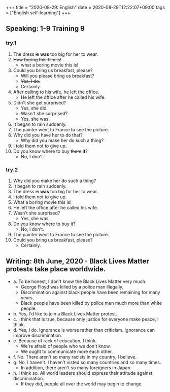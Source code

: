 +++
title =  "2020-08-29: English"
date = 2020-08-29T12:22:07+09:00
tags = ["English self-learning"]
+++

## Speaking: 1-9 Training 9

### try.1

1. The dress ~~is~~ **was** too big for her to wear.
2. ~~How boring this film is!~~
    - what a boring movie this is!
3. Could you bring us breakfast, please?
    - Will you please bring us breakfast?
    - ~~Yes, I do.~~
    - Certainly.
4. After calling to his wife, he left the office.
    - He left the office after he called his wife.
5. Didn't she get surprised?
    - Yes, she did.
    - Wasn't she surprised?
    - Yes, she was.
6. It began to rain suddenly.
7. The painter went to France to see the picture.
8. Why did you have her to do that?
    - Why did you make her do such a thing?
9. I told them not to give up.
10. Do you know where to buy ~~them~~ **it**?
    - No, I don't.

### try.2

1. Why did you make her do such a thing?
2. It began to rain suddenly.
3. The dress ~~is~~ **was** too big for her to wear.
4. I told them not to give up.
5. What a boring movie this is!
6. He left the office after he called his wife.
7. Wasn't she surprised?
    - Yes, she was.
8. Do you know where to buy it?
    - No, I don't.
9. The painter went to France to see the picture.
10. Could you bring us breakfast, please?
    - Certainly.

## Writing: 8th June, 2020 - Black Lives Matter protests take place worldwide.

* a. To be honest, I don't know the Black Lives Matter very much.
    - George Floyd was killed by a police man illegally.
    - Discrimination against black people have been remaining for many years.
    - Black people have been killed by police men much more than white people.
* b. Yes, I'd like to join a Black Lives Matter protest.
* c. I think that is true, because only justice for everyone make peace, I think.
* d. Yes, I do. Ignorance is worse rather than criticism. Ignorance can improve discrimination.
* e. Because of rack of education, I think.
    - We're afraid of people who we don't know.
    - We ought to communicate more each other.
* f. No. There aren't so many racists in my country, I believe.
* g. No, I haven't. I haven't visted so many countries and so many times.
    - In addition, there aren't so many foreigners in Japan.
* h. I think so. All world leaders should express their attitude against discrimination.
    - If they did, people all over the world may begin to change.
